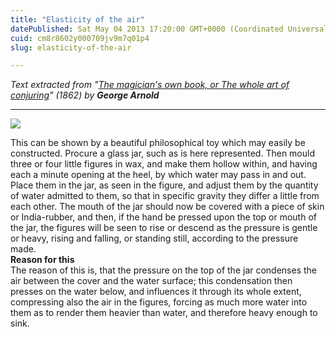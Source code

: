 ```yaml
---
title: "Elasticity of the air"
datePublished: Sat May 04 2013 17:20:00 GMT+0000 (Coordinated Universal Time)
cuid: cm8r8602y000709jv9m7q01p4
slug: elasticity-of-the-air

---
```



_Text extracted from "[The magician's own book, or The whole art of conjuring](http://archive.org/details/magiciansownbook00arno)" (1862) by **George Arnold**_

* * *

![](https://cdn.hashnode.com/res/hashnode/image/upload/v1743072171192/883534eb-c017-4bf6-b43d-d6ee55f26275.png)

This can be shown by a beautiful philosophical toy which may easily be constructed. Procure a glass jar, such as is here represented. Then mould three or four little figures in wax, and make them hollow within, and having each a minute opening at the heel, by which water may pass in and out. Place them in the jar, as seen in the figure, and adjust them by the quantity of water admitted to them, so that in specific gravity they differ a little from each other. The mouth of the jar should now be covered with a piece of skin or India-rubber, and then, if the hand be pressed upon the top or mouth of the jar, the figures will be seen to rise or descend as the pressure is gentle or heavy, rising and falling, or standing still, according to the pressure made.  
**Reason for this**  
The reason of this is, that the pressure on the top of the jar condenses the air between the cover and the water surface; this condensation then presses on the water below, and influences it through its whole extent, compressing also the air in the figures, forcing as much more water into them as to render them heavier than water, and therefore heavy enough to sink.